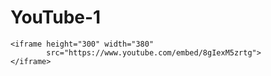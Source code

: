 # YouTube-1
<!DOCTYPE html> 
<html lang="en"> 

<head> 
	<meta charset="UTF-8"> 
	<meta name="viewport"
		content="width=device-width, initial-scale=1.0"> 
	<title>Adding Youtube Video</title> 
</head> 

<body> 

	<iframe height="300" width="380"
			src="https://www.youtube.com/embed/8gIexM5zrtg"> 
	</iframe> 

</body> 

</html>
